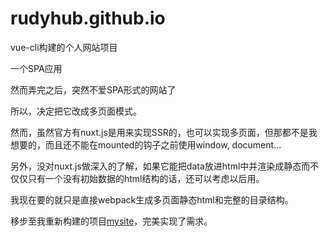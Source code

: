 # rudyhub.github.io
vue-cli构建的个人网站项目

一个SPA应用

然而弄完之后，突然不爱SPA形式的网站了

所以，决定把它改成多页面模式。

然而，虽然官方有nuxt.js是用来实现SSR的，也可以实现多页面，但那都不是我想要的，而且还不能在mounted的钩子之前使用window, document...

另外，没对nuxt.js做深入的了解，如果它能把data放进html中并渲染成静态而不仅仅只有一个没有初始数据的html结构的话，还可以考虑以后用。

我现在要的就只是直接webpack生成多页面静态html和完整的目录结构。

移步至我重新构建的项目[mysite](https://github.com/Rudyhub/mysite)，完美实现了需求。
